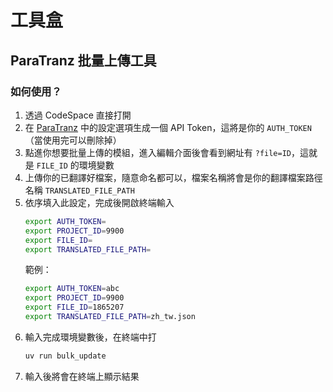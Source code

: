# 工具盒

## ParaTranz 批量上傳工具

### 如何使用？

1. 透過 CodeSpace 直接打開
2. 在 [ParaTranz](https://paratranz.cn/users/my) 中的設定選項生成一個 API Token，這將是你的 `AUTH_TOKEN`（當使用完可以刪除掉）
3. 點進你想要批量上傳的模組，進入編輯介面後會看到網址有 `?file=ID`，這就是 `FILE_ID` 的環境變數
4. 上傳你的已翻譯好檔案，隨意命名都可以，檔案名稱將會是你的翻譯檔案路徑名稱 `TRANSLATED_FILE_PATH`
5. 依序填入此設定，完成後開啟終端輸入
   ```bash
   export AUTH_TOKEN=
   export PROJECT_ID=9900
   export FILE_ID=
   export TRANSLATED_FILE_PATH=
   ```
   範例：
   ```bash
   export AUTH_TOKEN=abc
   export PROJECT_ID=9900
   export FILE_ID=1865207
   export TRANSLATED_FILE_PATH=zh_tw.json
   ```
6. 輸入完成環境變數後，在終端中打
   ```bash
   uv run bulk_update
   ```
7. 輸入後將會在終端上顯示結果
